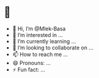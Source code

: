 # 👀

- 👋 Hi, I’m @Mlek-Basa
- 👀 I’m interested in ...
- 🌱 I’m currently learning ...
- 💞️ I’m looking to collaborate on ...
- 📫 How to reach me ...
- 😄 Pronouns: ...
- ⚡ Fun fact: ...



<!---
Mlek-Basa/Mlek-Basa is a ✨ special ✨ repository because its `README.md` (this file) appears on your GitHub profile.
You can click the Preview link to take a look at your changes.
--->
